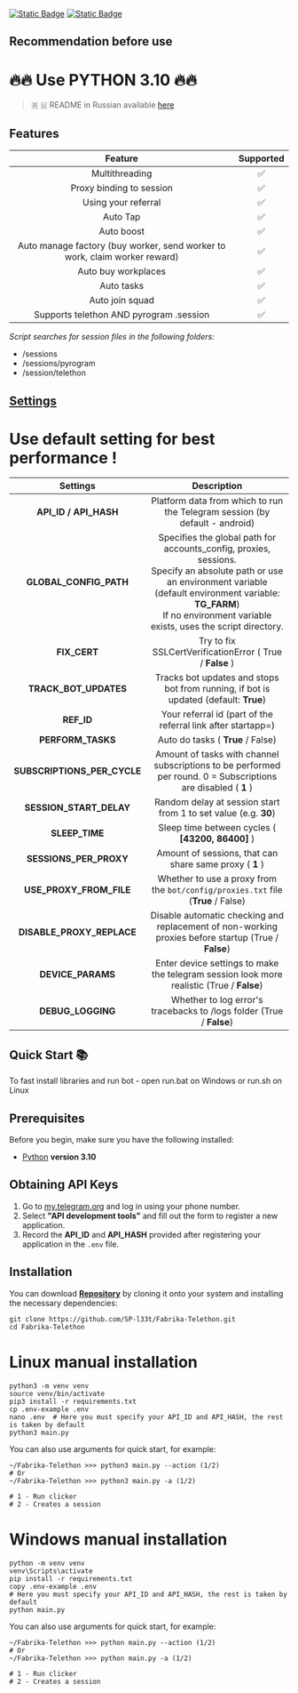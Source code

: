 [![Static Badge](https://img.shields.io/badge/Telegram-Channel-Link?style=for-the-badge&logo=Telegram&logoColor=white&logoSize=auto&color=blue)](https://t.me/+jJhUfsfFCn4zZDk0)      [![Static Badge](https://img.shields.io/badge/Telegram-Bot%20Link-Link?style=for-the-badge&logo=Telegram&logoColor=white&logoSize=auto&color=blue)](https://t.me/fabrika/app?startapp=ref_2222195)



## Recommendation before use

# 🔥🔥 Use PYTHON 3.10 🔥🔥

> 🇷 🇺 README in Russian available [here](README-RU.md)

## Features  
|                                  Feature                                   | Supported |
|:--------------------------------------------------------------------------:|:---------:|
|                               Multithreading                               |     ✅     |
|                          Proxy binding to session                          |     ✅     |
|                            Using your referral                             |     ✅     |
|                                  Auto Tap                                  |     ✅     |
|                                 Auto boost                                 |     ✅     |
| Auto manage factory (buy worker, send worker to work, claim worker reward) |     ✅     |
|                            Auto buy workplaces                             |     ✅     |
|                                 Auto tasks                                 |     ✅     |
|                              Auto join squad                               |     ✅     |
|                  Supports telethon AND pyrogram .session                   |     ✅     |

_Script searches for session files in the following folders:_
* /sessions
* /sessions/pyrogram
* /session/telethon


## [Settings](https://github.com/SP-l33t/Fabrika-Telethon/tree/main/.env-example)

# Use default setting for best performance !
|          Settings           |                                                                                                                  Description                                                                                                                  |
|:---------------------------:|:---------------------------------------------------------------------------------------------------------------------------------------------------------------------------------------------------------------------------------------------:|
|    **API_ID / API_HASH**    |                                                                                  Platform data from which to run the Telegram session (by default - android)                                                                                  |
|   **GLOBAL_CONFIG_PATH**    | Specifies the global path for accounts_config, proxies, sessions. <br/>Specify an absolute path or use an environment variable (default environment variable: **TG_FARM**) <br/>If no environment variable exists, uses the script directory. |
|        **FIX_CERT**         |                                                                                           Try to fix  SSLCertVerificationError ( True / **False** )                                                                                           |
|    **TRACK_BOT_UPDATES**    |                                                                             Tracks bot updates and stops bot from running, if bot is updated (default: **True**)                                                                              |
|         **REF_ID**          |                                                                                         Your referral id (part of the referral link after startapp=)                                                                                          |
|      **PERFORM_TASKS**      |                                                                                                       Auto do tasks ( **True** / False)                                                                                                       |
| **SUBSCRIPTIONS_PER_CYCLE** |                                                                Amount of tasks with channel subscriptions to be performed per round. 0 = Subscriptions are disabled ( **1** )                                                                 |
|   **SESSION_START_DELAY**   |                                                                                        Random delay at session start from 1 to set value (e.g. **30**)                                                                                        |
|       **SLEEP_TIME**        |                                                                                               Sleep time between cycles ( **[43200, 86400]** )                                                                                                |
|   **SESSIONS_PER_PROXY**    |                                                                                            Amount of sessions, that can share same proxy ( **1** )                                                                                            |
|   **USE_PROXY_FROM_FILE**   |                                                                               Whether to use a proxy from the `bot/config/proxies.txt` file (**True** / False)                                                                                |
|  **DISABLE_PROXY_REPLACE**  |                                                                      Disable automatic checking and replacement of non-working proxies before startup (True / **False**)                                                                      |
|      **DEVICE_PARAMS**      |                                                                          Enter device settings to make the telegram session look more realistic  (True / **False**)                                                                           |
|      **DEBUG_LOGGING**      |                                                                                     Whether to log error's tracebacks to /logs folder (True / **False**)                                                                                      |


## Quick Start 📚

To fast install libraries and run bot - open run.bat on Windows or run.sh on Linux

## Prerequisites
Before you begin, make sure you have the following installed:
- [Python](https://www.python.org/downloads/) **version 3.10**

## Obtaining API Keys
1. Go to [my.telegram.org](https://my.telegram.org) and log in using your phone number.
2. Select **"API development tools"** and fill out the form to register a new application.
3. Record the **API_ID** and **API_HASH** provided after registering your application in the `.env` file.

## Installation
You can download [**Repository**](https://github.com/SP-l33t/Fabrika-Telethon) by cloning it onto your system and installing the necessary dependencies:
```shell
git clone https://github.com/SP-l33t/Fabrika-Telethon.git
cd Fabrika-Telethon
```

# Linux manual installation
```shell
python3 -m venv venv
source venv/bin/activate
pip3 install -r requirements.txt
cp .env-example .env
nano .env  # Here you must specify your API_ID and API_HASH, the rest is taken by default
python3 main.py
```

You can also use arguments for quick start, for example:
```shell
~/Fabrika-Telethon >>> python3 main.py --action (1/2)
# Or
~/Fabrika-Telethon >>> python3 main.py -a (1/2)

# 1 - Run clicker
# 2 - Creates a session
```

# Windows manual installation
```shell
python -m venv venv
venv\Scripts\activate
pip install -r requirements.txt
copy .env-example .env
# Here you must specify your API_ID and API_HASH, the rest is taken by default
python main.py
```

You can also use arguments for quick start, for example:
```shell
~/Fabrika-Telethon >>> python main.py --action (1/2)
# Or
~/Fabrika-Telethon >>> python main.py -a (1/2)

# 1 - Run clicker
# 2 - Creates a session
```
